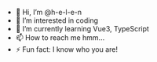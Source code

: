 - 👋 Hi, I’m @h-e-l-e-n
- 👀 I’m interested in coding
- 🌱 I’m currently learning Vue3, TypeScript
- 📫 How to reach me hmm...
- ⚡ Fun fact: I know who you are!

